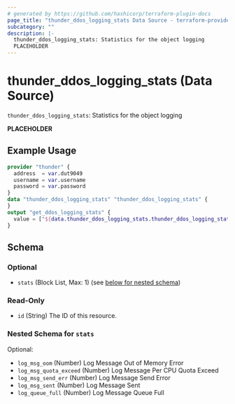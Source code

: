 ```yaml
---
# generated by https://github.com/hashicorp/terraform-plugin-docs
page_title: "thunder_ddos_logging_stats Data Source - terraform-provider-thunder"
subcategory: ""
description: |-
  thunder_ddos_logging_stats: Statistics for the object logging
  PLACEHOLDER
---
```


# thunder_ddos_logging_stats (Data Source)

`thunder_ddos_logging_stats`: Statistics for the object logging

__PLACEHOLDER__

## Example Usage

```terraform
provider "thunder" {
  address  = var.dut9049
  username = var.username
  password = var.password
}
data "thunder_ddos_logging_stats" "thunder_ddos_logging_stats" {
}
output "get_ddos_logging_stats" {
  value = ["${data.thunder_ddos_logging_stats.thunder_ddos_logging_stats}"]
}
```

<!-- schema generated by tfplugindocs -->
## Schema

### Optional

- `stats` (Block List, Max: 1) (see [below for nested schema](#nestedblock--stats))

### Read-Only

- `id` (String) The ID of this resource.

<a id="nestedblock--stats"></a>
### Nested Schema for `stats`

Optional:

- `log_msg_oom` (Number) Log Message Out of Memory Error
- `log_msg_quota_exceed` (Number) Log Message Per CPU Quota Exceed
- `log_msg_send_err` (Number) Log Message Send Error
- `log_msg_sent` (Number) Log Message Sent
- `log_queue_full` (Number) Log Message Queue Full


